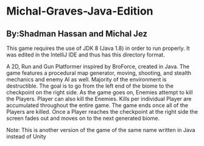 # Michal-Graves-Java-Edition
## By:Shadman Hassan and Michal Jez

This game requires the use of JDK 8 (Java 1.8) in order to run properly. It was edited in the IntelliJ IDE and thus has this directory format.

A 2D, Run and Gun Platformer inspired by BroForce, created in Java. The game features a procedural map generator, moving, shooting, and stealth mechanics and enemy AI as well. Majority of the environment is destructible. The goal is to go from the left end of the biome to the checkpoint on the right side. As the game goes on, Enemies attempt to kill the Players. Player can also kill the Enemies. Kills per individual Player are accumulated throughout the entire game. The game ends once all of the Players are killed. Once a Player reaches the checkpoint at the right side the screen fades out and moves on to the next generated biome.

Note: This is another version of the game of the same name written in Java instead of Unity
